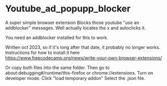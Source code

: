 # Youtube_ad_popupp_blocker
A super simple browser extension
Blocks those youtube "use an addblocker" messages. Well actually locates the x and autoclicks it.

You need an addblocker installed for this to work.



Written oct 2023, so if it's long after that date, it probably no longer works.
Instructions for how to install it here
https://www.freecodecamp.org/news/write-your-own-browser-extensions/

Or copy both files into the same folder. Then go to 
about:debugging#/runtime/this-firefox
or 
chrome://extensions.
Turn on developer mode.
Click "load temporary addon"
Select the .json file.
